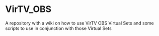 # VirTV_OBS
A repository with a wiki on how to use VirTV OBS Virtual Sets and some scripts to use in conjunction with those Virtual Sets
